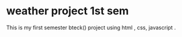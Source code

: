 # weather project 1st sem
 This is my first semester bteck() project using  html , css, javascript .
